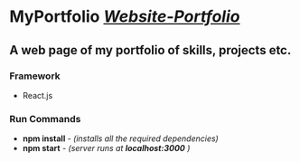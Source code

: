 # MyPortfolio _[Website-Portfolio](https://my-portfolio-sable-six.vercel.app/)_
## A web page of my portfolio of skills, projects etc.
### Framework
  * React.js
 ### Run Commands
   * **npm install** - _(installs all the required dependencies)_
   * **npm start** - _(server runs at **localhost:3000** )_
